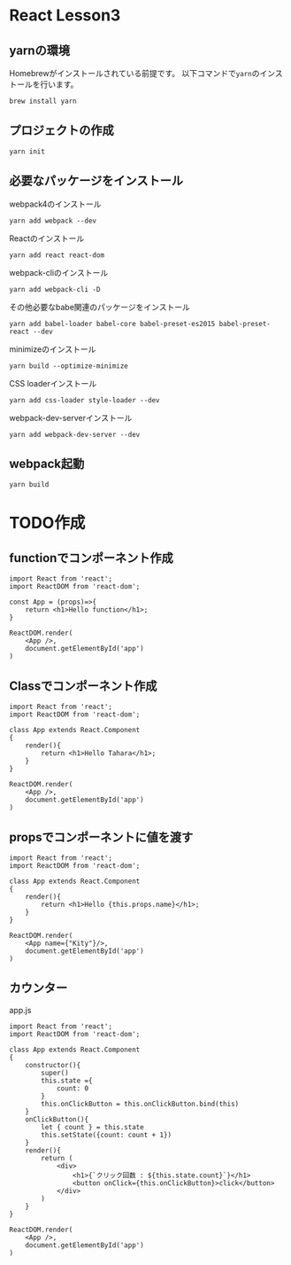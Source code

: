 # React Lesson3

## yarnの環境
Homebrewがインストールされている前提です。
以下コマンドで`yarn`のインストールを行います。
```
brew install yarn
```

## プロジェクトの作成
```
yarn init
```

## 必要なパッケージをインストール
webpack4のインストール
```
yarn add webpack --dev
```
Reactのインストール
```
yarn add react react-dom
```
webpack-cliのインストール
```
yarn add webpack-cli -D
```
その他必要なbabe関連のパッケージをインストール
```
yarn add babel-loader babel-core babel-preset-es2015 babel-preset-react --dev
```
minimizeのインストール
```
yarn build --optimize-minimize
```
CSS loaderインストール
```
yarn add css-loader style-loader --dev
```
webpack-dev-serverインストール
```
yarn add webpack-dev-server --dev
```


## webpack起動

```
yarn build
```

# TODO作成

## functionでコンポーネント作成
```
import React from 'react';
import ReactDOM from 'react-dom';

const App = (props)=>{
	return <h1>Hello function</h1>;
}

ReactDOM.render(
	<App />,
	document.getElementById('app')
)
```

## Classでコンポーネント作成
```
import React from 'react';
import ReactDOM from 'react-dom';

class App extends React.Component
{
	render(){
		return <h1>Hello Tahara</h1>;
	}
}

ReactDOM.render(
	<App />,
	document.getElementById('app')
)
```

## propsでコンポーネントに値を渡す
```
import React from 'react';
import ReactDOM from 'react-dom';

class App extends React.Component
{
	render(){
		return <h1>Hello {this.props.name}</h1>;
	}
}

ReactDOM.render(
	<App name={"Kity"}/>,
	document.getElementById('app')
)

```
## カウンター

app.js
```
import React from 'react';
import ReactDOM from 'react-dom';

class App extends React.Component
{
	constructor(){
		super()
		this.state ={
			count: 0
		}
		this.onClickButton = this.onClickButton.bind(this)
	}
	onClickButton(){
		let { count } = this.state
		this.setState({count: count + 1})
	}
	render(){
		return (
			<div>
				<h1>{`クリック回数 : ${this.state.count}`}</h1>
				<button onClick={this.onClickButton}>click</button>
			</div>
		)
	}
}

ReactDOM.render(
	<App />,
	document.getElementById('app')
)
```
